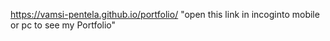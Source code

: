 https://vamsi-pentela.github.io/portfolio/    "open this link in incoginto mobile or pc  to see my Portfolio"

